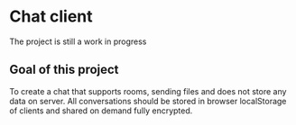 # Chat client

The project is still a work in progress

## Goal of this project
To create a chat that supports rooms, sending files and does not store any data on server. All conversations should be stored in browser localStorage of clients and shared on demand fully encrypted.
